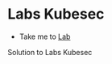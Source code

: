 # Labs Kubesec
  - Take me to [Lab](https://kodekloud.com/courses/1378608/lectures/31704755)
  
Solution to Labs Kubesec
